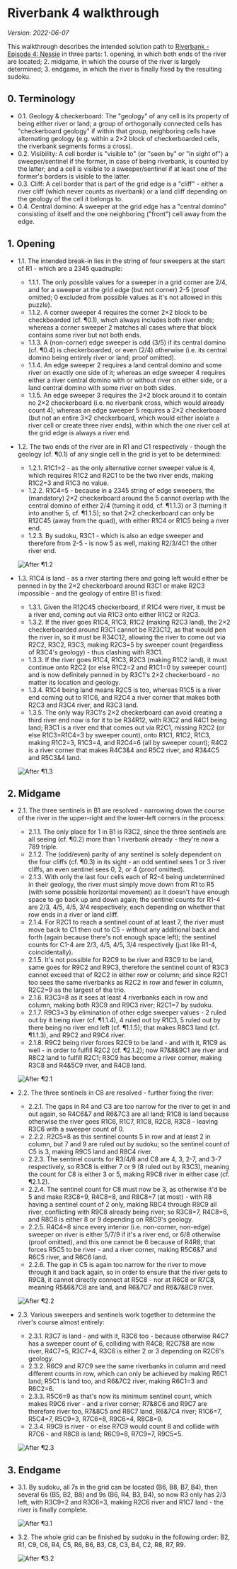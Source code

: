 # Riverbank 4 walkthrough
_Version: 2022-06-07_

This walkthrough describes the intended solution path to [Riverbank - Episode 4: Nessie](./riverbank_4.html) in three parts: 1. opening, in which both ends of the river are located; 2. midgame, in which the course of the river is largely determined; 3. endgame, in which the river is finally fixed by the resulting sudoku.

## 0. Terminology

- 0.1. Geology & checkerboard: The "geology" of any cell is its property of being either river or land; a group of orthogonally connected cells has "checkerboard geology" if within that group, neighboring cells have alternating geology (e.g. within a 2×2 block of checkerboarded cells, the riverbank segments forms a cross).
- 0.2. Visibility: A cell border is "visible to" (or "seen by" or "in sight of") a sweeper/sentinel if the former, in case of being riverbank, is counted by the latter; and a cell is visible to a sweeper/sentinel if at least one of the former's borders is visible to the latter.
- 0.3. Cliff: A cell border that is part of the grid edge is a "cliff" - either a river cliff (which never counts as riverbank) or a land cliff depending on the geology of the cell it belongs to.
- 0.4. Central domino: A sweeper at the grid edge has a "central domino" consisting of itself and the one neighboring ("front") cell away from the edge.

## 1. Opening

- 1.1. The intended break-in lies in the string of four sweepers at the start of R1 - which are a 2345 quadruple:
  - 1.1.1. The only possible values for a sweeper in a grid corner are 2/4, and for a sweeper at the grid edge (but not corner) 2-5 (proof omitted; 0 excluded from possible values as it's not allowed in this puzzle).
  - 1.1.2. A corner sweeper 4 requires the corner 2×2 block to be checkboarded (cf. ¶0.1), which always includes both river ends; whereas a corner sweeper 2 matches all cases where that block contains some river but not both ends.
  - 1.1.3. A (non-corner) edge sweeper is odd (3/5) if its central domino (cf. ¶0.4) is checkerboarded, or even (2/4) otherwise (i.e. its central domino being entirely river or land; proof omitted).
  - 1.1.4. An edge sweeper 2 requires a land central domino and some river on exactly one side of it; whereas an edge sweeper 4 requires either a river central domino with or without river on either side, or a land central domino with some river on both sides.
  - 1.1.5. An edge sweeper 3 requires the 3×2 block around it to contain no 2×2 checkerboard (i.e. no riverbank cross, which would already count 4); whereas an edge sweeper 5 requires a 2×2 checkerboard (but not an entire 3×2 checkerboard, which would either isolate a river cell or create three river ends), within which the one river cell at the grid edge is always a river end.

- 1.2. The two ends of the river are in R1 and C1 respectively - though the geology (cf. ¶0.1) of any single cell in the grid is yet to be determined:
  - 1.2.1. R1C1=2 - as the only alternative corner sweeper value is 4, which requires R1C2 and R2C1 to be the two river ends, making R1C2=3 and R1C3 no value.
  - 1.2.2. R1C4=5 - because in a 2345 string of edge sweepers, the (mandatory) 2×2 checkerboard around the 5 cannot overlap with the central domino of either 2/4 (turning it odd, cf. ¶1.1.3) or 3 (turning it into another 5, cf. ¶1.1.5); so that 2×2 checkerboard can only be R12C45 (away from the quad), with either R1C4 or R1C5 being a river end.
  - 1.2.3. By sudoku, R3C1 - which is also an edge sweeper and therefore from 2-5 - is now 5 as well, making R2/3/4C1 the other river end.

  ![After ¶1.2](./riverbank_4_walkthrough_12.png)

- 1.3. R1C4 is land - as a river starting there and going left would either be penned in by the 2×2 checkerboard around R3C1 or make R2C3 impossible - and the geology of entire B1 is fixed:
  - 1.3.1. Given the R12C45 checkerboard, if R1C4 were river, it must be a river end, coming out via R1C3 onto either R1C2 or R2C3.
  - 1.3.2. If the river goes R1C4, R1C3, R1C2 (making R2C3 land), the 2×2 checkerboarded around R3C1 cannot be R23C12, as that would pen the river in, so it must be R34C12, allowing the river to come out via R2C2, R3C2, R3C3, making R2C3=5 by sweeper count (regardless of R3C4's geology) - thus clashing with R3C1.
  - 1.3.3. If the river goes R1C4, R1C3, R2C3 (making R1C2 land), it must continue onto R2C2 (or else R1C2=2 and R1C1=0 by sweeper count) and is now definitely penned in by R3C1's 2×2 checkerboard - no matter its location and geology.
  - 1.3.4. R1C4 being land means R2C5 is too, whereas R1C5 is a river end coming out to R1C6, and R2C4 a river corner that makes both R2C3 and R3C4 river, and R3C3 land.
  - 1.3.5. The only way R3C1's 2×2 checkerboard can avoid creating a third river end now is for it to be R34R12, with R3C2 and R4C1 being land; R3C1 is a river end that comes out via R2C1, missing R2C2 (or else R1C3=R1C4=3 by sweeper count), onto R1C1, R1C2, R1C3, making R1C2=3, R1C3=4, and R2C4=6 (all by sweeper count); R4C2 is a river corner that makes R4C3&4 and R5C2 river, and R3&4C5 and R5C3&4 land.

  ![After ¶1.3](./riverbank_4_walkthrough_13.png)

## 2. Midgame

- 2.1. The three sentinels in B1 are resolved - narrowing down the course of the river in the upper-right and the lower-left corners in the process:
  - 2.1.1. The only place for 1 in B1 is R3C2, since the three sentinels are all seeing (cf. ¶0.2) more than 1 riverbank already - they're now a 789 triple.
  - 2.1.2. The (odd/even) parity of any sentinel is solely dependent on the four cliffs (cf. ¶0.3) in its sight - an odd sentinel sees 1 or 3 river cliffs, an even sentinel sees 0, 2, or 4 (proof omitted).
  - 2.1.3. With only the last four cells each of R2-4 being undetermined in their geology, the river must simply move down from R1 to R5 (with some possible horizontal movement) as it doesn't have enough space to go back up and down again; the sentinel counts for R1-4 are 2/3, 4/5, 4/5, 3/4 respectively, each depending on whether that row ends in a river or land cliff.
  - 2.1.4. For R2C1 to reach a sentinel count of at least 7, the river must move back to C1 then out to C5 - without any additional back and forth (again because there's not enough space left); the sentinel counts for C1-4 are 2/3, 4/5, 4/5, 3/4 respectively (just like R1-4, coincidentally).
  - 2.1.5. It's not possible for R2C9 to be river and R3C9 to be land, same goes for R9C2 and R9C3, therefore the sentinel count of R3C3 cannot exceed that of R2C2 in either row or column; and since R2C1 too sees the same riverbanks as R2C2 in row and fewer in column, R2C2=9 as the largest of the trio.
  - 2.1.6. R3C3=8 as it sees at least 4 riverbanks each in row and column, making both R3C9 and R9C3 river; R2C1=7 by sudoku.
  - 2.1.7. R9C3=3 by elimination of other edge sweeper values - 2 ruled out by it being river (cf. ¶1.1.4), 4 ruled out by R1C3, 5 ruled out by there being no river end left (cf. ¶1.1.5); that makes R8C3 land (cf. ¶1.1.3), and R9C2 and R9C4 river.
  - 2.1.8. R9C2 being river forces R2C9 to be land - and with it, R1C9 as well - in order to fulfill R2C2 (cf. ¶2.1.2); now R7&8&9C1 are river and R8C2 land to fulfill R2C1; R3C9 has become a river corner, making R3C8 and R4&5C9 river, and R4C8 land.

  ![After ¶2.1](./riverbank_4_walkthrough_21.png)

- 2.2. The three sentinels in C8 are resolved - further fixing the river:
  - 2.2.1. The gaps in R4 and C3 are too narrow for the river to get in and out again, so R4C6&7 and R6&7C3 are all land; R1C8 is land because otherwise the river goes R1C6, R1C7, R1C8, R2C8, R3C8 - leaving R3C6 with a sweeper count of 0.
  - 2.2.2. R2C5=8 as this sentinel counts 5 in row and at least 2 in column, but 7 and 9 are ruled out by sudoku; so the sentinel count of C5 is 3, making R9C5 land and R8C4 river.
  - 2.2.3. The sentinel counts for R3/4/8 and C8 are 4, 3, 2-7, and 3-7 respectively, so R3C8 is either 7 or 9 (8 ruled out by R3C3), meaning the count for C8 is either 3 or 5, making R9C8 river in either case (cf. ¶2.1.2).
  - 2.2.4. The sentinel count for C8 must now be 3, as otherwise it'd be 5 and make R3C8=9, R4C8=8, and R8C8=7 (at most) - with R8 having a sentinel count of 2 only, making R8C4 through R8C9 all river, conflicting with R9C8 already being river; so R3C8=7, R4C8=6, and R8C8 is either 8 or 9 depending on R8C9's geology.
  - 2.2.5. R4C4=8 since every interior (i.e. non-corner, non-edge) sweeper on river is either 5/7/9 if it's a river end, or 6/8 otherwise (proof omitted), and this one cannot be 6 because of R4R8; that forces R5C5 to be river - and a river corner, making R5C6&7 and R6C5 river, and R6C6 land.
  - 2.2.6. The gap in C5 is again too narrow for the river to move through it and back again, so in order to ensure that the river gets to R9C8, it cannot directly connect at R5C8 - nor at R6C8 or R7C8, meaning R5&6&7C8 are land, and R6&7C7 and R6&7&8C9 river.

  ![After ¶2.2](./riverbank_4_walkthrough_22.png)

- 2.3. Various sweepers and sentinels work together to determine the river's course almost entirely:
  - 2.3.1. R3C7 is land - and with it, R3C6 too - because otherwise R4C7 has a sweeper count of 6, colliding with R4C8; R2C7&8 are now river, R4C7=5, R3C7=4, R3C6 is either 2 or 3 depending on R2C6's geology.
  - 2.3.2. R6C9 and R7C9 see the same riverbanks in column and need different counts in row, which can only be achieved by making R6C1 land; R5C1 is land too, and R6&7C2 river, making R6C1=3 and R6C2=6.
  - 2.3.3. R5C6=9 as that's now its minimum sentinel count, which makes R9C6 river - and a river corner; R7&8C6 and R9C7 are therefore river too, R7&8C5 and R8C7 land, R6&7C4 river; R1C6=7, R5C4=7, R5C9=3, R7C6=8, R9C6=4, R8C8=9.
  - 2.3.4. R9C9 is river - or else R7C9 would count 8 and collide with R7C6 - and R8C8 is land; R6C9=8, R7C9=7, R9C5=5.

  ![After ¶2.3](./riverbank_4_walkthrough_23.png)

## 3. Endgame

- 3.1. By sudoku, all 7s in the grid can be located (B6, B8, B7, B4), then several 6s (B5, B2, B8) and 9s (B6, R4, B3, B4), so now R3 only has 2/3 left, with R3C9=2 and R3C6=3, making R2C6 river and R1C7 land - the river is finally complete.

  ![After ¶3.1](./riverbank_4_walkthrough_31.png)

- 3.2. The whole grid can be finished by sudoku in the following order: B2, R1, C9, C6, R4, C5, R6, B6, B3, C8, C3, B4, C2, R8, R7, R9.

  ![After ¶3.2](./riverbank_4_walkthrough_32.png)
